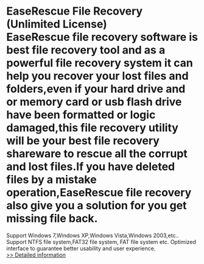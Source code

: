 # EaseRescue File Recovery (Unlimited License)<br />EaseRescue file recovery software is best file recovery tool and as a powerful file recovery system it can help you recover your lost files and folders,even if your hard drive and or memory card or usb flash drive have been formatted or logic damaged,this file recovery utility will be your best file recovery shareware to rescue all the corrupt and lost files.If you have deleted files by a mistake operation,EaseRescue file recovery also give you a solution for you get missing file back.
Support Windows 7,Windows XP,Windows Vista,Windows 2003,etc..
Support NTFS file system,FAT32 file system, FAT file system etc. Optimized interface to guarantee better usability and user experience.<br />[>> Detailed information](https://secure.shareit.com/shareit/product.html?productid=301011266&affiliateid=200057808)